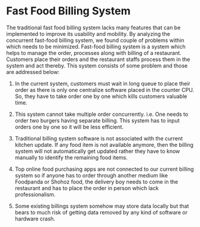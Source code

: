 # Fast Food Billing System
The traditional fast food billing system lacks many features that can be implemented to improve its usability and mobility. By analyzing the concurrent fast-food billing system, we found couple of problems within which needs to be minimized. Fast-food billing system is a system which helps to manage the order, processes along with billing of a restaurant. Customers place their orders and the restaurant staffs process them in the system and act thereby. This system consists of some problem and those are addressed below:

1. In the current system, customers must wait in long queue to place their order as there is only one centralize software placed in the counter CPU. So, they have to take order one by one which kills customers valuable time.

2. This system cannot take multiple order concurrently. i.e. One needs to order two burgers having separate billing. This system has to input orders one by one so it will be less efficient.

3. Traditional billing system software is not associated with the current kitchen update. If any food item is not available anymore, then the billing system will not automatically get updated rather they have to know manually to identify the remaining food items.

4. Top online food purchasing apps are not connected to our current billing system so if anyone has to order through another medium like Foodpanda or Shohoz food, the delivery boy needs to come in the restaurant and has to place the order in person which lack professionalism.

5. Some existing billings system somehow may store data locally but that bears to much risk of getting data removed by any kind of software or hardware crash.
